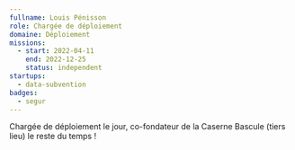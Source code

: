 ```yaml
---
fullname: Louis Pénisson
role: Chargée de déploiement
domaine: Déploiement
missions:
  - start: 2022-04-11
    end: 2022-12-25
    status: independent
startups:
  - data-subvention
badges:
  - segur
---
```


Chargée de déploiement le jour, co-fondateur de la Caserne Bascule (tiers lieu) le reste du temps ! 

